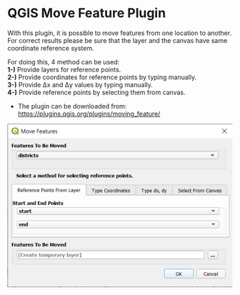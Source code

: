 # QGIS Move Feature Plugin

With this plugin, it is possible to move features from one location to another. For correct results please be sure that the layer and the canvas have same coordinate reference system.

For doing this, 4 method can be used:<br/>
**1-)** Provide layers for reference points.<br/>
**2-)** Provide coordinates for reference points by typing manually.<br/>
**3-)** Provide Δx and Δy values by typing manually.<br/>
**4-)** Provide reference points by selecting them from canvas.<br/>

* The plugin can be downloaded from: <a href="https://plugins.qgis.org/plugins/moving_feature/" target="_blank">https://plugins.qgis.org/plugins/moving_feature/</a>

<p align="center">
  <img width="600" src="../images/Reference Points From Layer.PNG">
</p>
